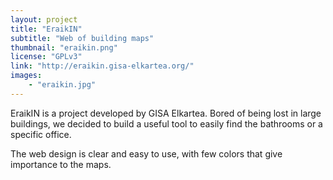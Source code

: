 ```yaml
---
layout: project
title: "EraikIN"
subtitle: "Web of building maps"
thumbnail: "eraikin.png"
license: "GPLv3"
link: "http://eraikin.gisa-elkartea.org/"
images:
    - "eraikin.jpg"
---
```


EraikIN is a project developed by GISA Elkartea. Bored of being lost in large buildings, we decided to build a useful tool to easily find the bathrooms or a specific office.

The web design is clear and easy to use, with few colors that give importance to the maps.
